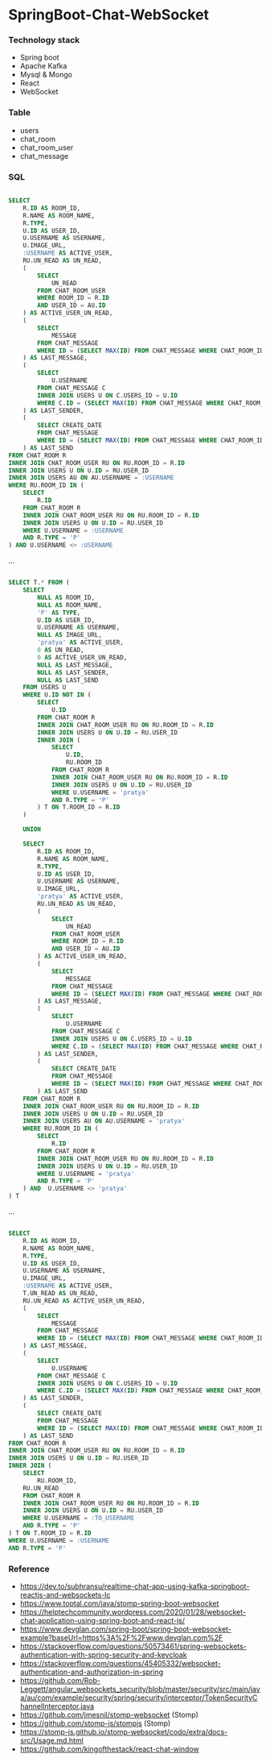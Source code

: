 # SpringBoot-Chat-WebSocket

### Technology stack

- Spring boot
- Apache Kafka
- Mysql & Mongo
- React
- WebSocket 

### Table

- users
- chat_room
- chat_room_user
- chat_message

### SQL

```sql

SELECT
	R.ID AS ROOM_ID, 
	R.NAME AS ROOM_NAME, 
	R.TYPE,
	U.ID AS USER_ID,
	U.USERNAME AS USERNAME,
	U.IMAGE_URL,
	:USERNAME AS ACTIVE_USER, 
	RU.UN_READ AS UN_READ, 
	(
		SELECT 
			UN_READ 
		FROM CHAT_ROOM_USER
		WHERE ROOM_ID = R.ID 
		AND USER_ID = AU.ID
	) AS ACTIVE_USER_UN_READ, 
	(
		SELECT 
			MESSAGE 
		FROM CHAT_MESSAGE 
		WHERE ID = (SELECT MAX(ID) FROM CHAT_MESSAGE WHERE CHAT_ROOM_ID = R.ID ) 
	) AS LAST_MESSAGE,
	(
		SELECT 
			U.USERNAME 
		FROM CHAT_MESSAGE C
		INNER JOIN USERS U ON C.USERS_ID = U.ID 
		WHERE C.ID = (SELECT MAX(ID) FROM CHAT_MESSAGE WHERE CHAT_ROOM_ID = R.ID ) 
	) AS LAST_SENDER, 
	(
		SELECT CREATE_DATE 
		FROM CHAT_MESSAGE 
		WHERE ID = (SELECT MAX(ID) FROM CHAT_MESSAGE WHERE CHAT_ROOM_ID = R.ID ) 
	) AS LAST_SEND
FROM CHAT_ROOM R
INNER JOIN CHAT_ROOM_USER RU ON RU.ROOM_ID = R.ID
INNER JOIN USERS U ON U.ID = RU.USER_ID
INNER JOIN USERS AU ON AU.USERNAME = :USERNAME
WHERE RU.ROOM_ID IN (
	SELECT 
		R.ID 	
	FROM CHAT_ROOM R
	INNER JOIN CHAT_ROOM_USER RU ON RU.ROOM_ID = R.ID
	INNER JOIN USERS U ON U.ID = RU.USER_ID
	WHERE U.USERNAME = :USERNAME
	AND R.TYPE = 'P'
) AND U.USERNAME <> :USERNAME

```

...

```sql

SELECT T.* FROM (
	SELECT
		NULL AS ROOM_ID, 
		NULL AS ROOM_NAME, 
		'P' AS TYPE,
		U.ID AS USER_ID,
		U.USERNAME AS USERNAME,
		NULL AS IMAGE_URL,
		'pratya' AS ACTIVE_USER,
		0 AS UN_READ,
        0 AS ACTIVE_USER_UN_READ,
		NULL AS LAST_MESSAGE,
		NULL AS LAST_SENDER, 
		NULL AS LAST_SEND
	FROM USERS U
	WHERE U.ID NOT IN (
		SELECT
			U.ID 
		FROM CHAT_ROOM R
		INNER JOIN CHAT_ROOM_USER RU ON RU.ROOM_ID = R.ID
		INNER JOIN USERS U ON U.ID = RU.USER_ID
		INNER JOIN (
			SELECT 
				U.ID,
				RU.ROOM_ID
			FROM CHAT_ROOM R
			INNER JOIN CHAT_ROOM_USER RU ON RU.ROOM_ID = R.ID
			INNER JOIN USERS U ON U.ID = RU.USER_ID
			WHERE U.USERNAME = 'pratya'
			AND R.TYPE = 'P'
		) T ON T.ROOM_ID = R.ID
	)

	UNION

	SELECT
		R.ID AS ROOM_ID, 
		R.NAME AS ROOM_NAME, 
		R.TYPE,
		U.ID AS USER_ID,
		U.USERNAME AS USERNAME,
		U.IMAGE_URL,
		'pratya' AS ACTIVE_USER, 
		RU.UN_READ AS UN_READ, 
		(
			SELECT 
				UN_READ 
			FROM CHAT_ROOM_USER
			WHERE ROOM_ID = R.ID 
			AND USER_ID = AU.ID
		) AS ACTIVE_USER_UN_READ, 
		(
			SELECT 
				MESSAGE 
			FROM CHAT_MESSAGE 
			WHERE ID = (SELECT MAX(ID) FROM CHAT_MESSAGE WHERE CHAT_ROOM_ID = R.ID ) 
		) AS LAST_MESSAGE,
		(
			SELECT 
				U.USERNAME 
			FROM CHAT_MESSAGE C
			INNER JOIN USERS U ON C.USERS_ID = U.ID 
			WHERE C.ID = (SELECT MAX(ID) FROM CHAT_MESSAGE WHERE CHAT_ROOM_ID = R.ID ) 
		) AS LAST_SENDER, 
		(
			SELECT CREATE_DATE 
			FROM CHAT_MESSAGE 
			WHERE ID = (SELECT MAX(ID) FROM CHAT_MESSAGE WHERE CHAT_ROOM_ID = R.ID ) 
		) AS LAST_SEND
	FROM CHAT_ROOM R
	INNER JOIN CHAT_ROOM_USER RU ON RU.ROOM_ID = R.ID
	INNER JOIN USERS U ON U.ID = RU.USER_ID
    INNER JOIN USERS AU ON AU.USERNAME = 'pratya'
	WHERE RU.ROOM_ID IN (
		SELECT 
			R.ID 	
		FROM CHAT_ROOM R
		INNER JOIN CHAT_ROOM_USER RU ON RU.ROOM_ID = R.ID
		INNER JOIN USERS U ON U.ID = RU.USER_ID
		WHERE U.USERNAME = 'pratya'
		AND R.TYPE = 'P'
	) AND  U.USERNAME <> 'pratya'
) T       		

```

...

```sql

SELECT
	R.ID AS ROOM_ID, 
	R.NAME AS ROOM_NAME, 
	R.TYPE,
	U.ID AS USER_ID,
	U.USERNAME AS USERNAME,
	U.IMAGE_URL,
	:USERNAME AS ACTIVE_USER,
	T.UN_READ AS UN_READ, 
    RU.UN_READ AS ACTIVE_USER_UN_READ, 
	(
		SELECT 
			MESSAGE 
		FROM CHAT_MESSAGE 
		WHERE ID = (SELECT MAX(ID) FROM CHAT_MESSAGE WHERE CHAT_ROOM_ID = R.ID ) 
	) AS LAST_MESSAGE,
	(
		SELECT 
			U.USERNAME 
		FROM CHAT_MESSAGE C
		INNER JOIN USERS U ON C.USERS_ID = U.ID 
		WHERE C.ID = (SELECT MAX(ID) FROM CHAT_MESSAGE WHERE CHAT_ROOM_ID = R.ID ) 
	) AS LAST_SENDER, 
	(
		SELECT CREATE_DATE 
		FROM CHAT_MESSAGE 
		WHERE ID = (SELECT MAX(ID) FROM CHAT_MESSAGE WHERE CHAT_ROOM_ID = R.ID ) 
	) AS LAST_SEND
FROM CHAT_ROOM R
INNER JOIN CHAT_ROOM_USER RU ON RU.ROOM_ID = R.ID
INNER JOIN USERS U ON U.ID = RU.USER_ID
INNER JOIN (
	SELECT 
		RU.ROOM_ID,
	RU.UN_READ
	FROM CHAT_ROOM R
	INNER JOIN CHAT_ROOM_USER RU ON RU.ROOM_ID = R.ID
	INNER JOIN USERS U ON U.ID = RU.USER_ID
	WHERE U.USERNAME = :TO_USERNAME
	AND R.TYPE = 'P'
) T ON T.ROOM_ID = R.ID
WHERE U.USERNAME = :USERNAME
AND R.TYPE = 'P'

```

### Reference

- https://dev.to/subhransu/realtime-chat-app-using-kafka-springboot-reactjs-and-websockets-lc
- https://www.toptal.com/java/stomp-spring-boot-websocket
- https://helptechcommunity.wordpress.com/2020/01/28/websocket-chat-application-using-spring-boot-and-react-js/
- https://www.devglan.com/spring-boot/spring-boot-websocket-example?baseUrl=https%3A%2F%2Fwww.devglan.com%2F
- https://stackoverflow.com/questions/50573461/spring-websockets-authentication-with-spring-security-and-keycloak
- https://stackoverflow.com/questions/45405332/websocket-authentication-and-authorization-in-spring
- https://github.com/Rob-Leggett/angular_websockets_security/blob/master/security/src/main/java/au/com/example/security/spring/security/interceptor/TokenSecurityChannelInterceptor.java
- https://github.com/jmesnil/stomp-websocket (Stomp)
- https://github.com/stomp-js/stompjs (Stomp)
- https://stomp-js.github.io/stomp-websocket/codo/extra/docs-src/Usage.md.html
- https://github.com/kingofthestack/react-chat-window
